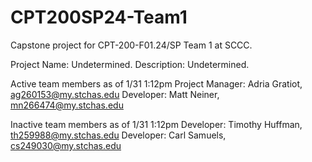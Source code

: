 # CPT200SP24-Team1
Capstone project for CPT-200-F01.24/SP Team 1 at SCCC.

Project Name: Undetermined.
Description: Undetermined.

Active team members as of 1/31 1:12pm
Project Manager: Adria Gratiot, ag260153@my.stchas.edu
Developer: Matt Neiner, mn266474@my.stchas.edu

Inactive team members as of 1/31 1:12pm
Developer: Timothy Huffman, th259988@my.stchas.edu
Developer: Carl Samuels, cs249030@my.stchas.edu
